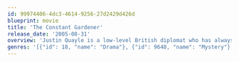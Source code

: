 ```yaml
---
id: 99974406-4dc3-4614-9256-27d2429d426d
blueprint: movie
title: 'The Constant Gardener'
release_date: '2005-08-31'
overview: 'Justin Quayle is a low-level British diplomat who has always gone about his work very quietly, not causing any problems. But after his radical wife Tessa is killed he becomes determined to find out why, thrusting himself into the middle of a very dangerous conspiracy.'
genres: '[{"id": 18, "name": "Drama"}, {"id": 9648, "name": "Mystery"}, {"id": 53, "name": "Thriller"}]'
---
```

